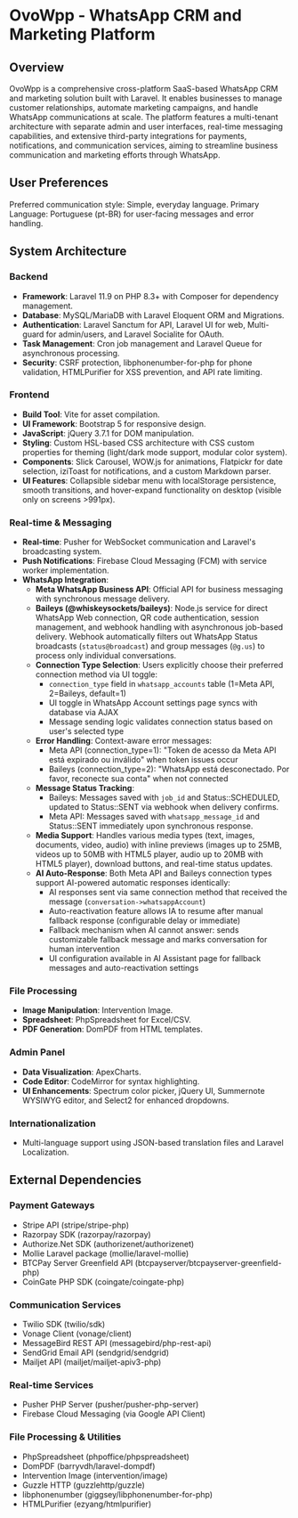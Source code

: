 # OvoWpp - WhatsApp CRM and Marketing Platform

## Overview

OvoWpp is a comprehensive cross-platform SaaS-based WhatsApp CRM and marketing solution built with Laravel. It enables businesses to manage customer relationships, automate marketing campaigns, and handle WhatsApp communications at scale. The platform features a multi-tenant architecture with separate admin and user interfaces, real-time messaging capabilities, and extensive third-party integrations for payments, notifications, and communication services, aiming to streamline business communication and marketing efforts through WhatsApp.

## User Preferences

Preferred communication style: Simple, everyday language.
Primary Language: Portuguese (pt-BR) for user-facing messages and error handling.

## System Architecture

### Backend
- **Framework**: Laravel 11.9 on PHP 8.3+ with Composer for dependency management.
- **Database**: MySQL/MariaDB with Laravel Eloquent ORM and Migrations.
- **Authentication**: Laravel Sanctum for API, Laravel UI for web, Multi-guard for admin/users, and Laravel Socialite for OAuth.
- **Task Management**: Cron job management and Laravel Queue for asynchronous processing.
- **Security**: CSRF protection, libphonenumber-for-php for phone validation, HTMLPurifier for XSS prevention, and API rate limiting.

### Frontend
- **Build Tool**: Vite for asset compilation.
- **UI Framework**: Bootstrap 5 for responsive design.
- **JavaScript**: jQuery 3.7.1 for DOM manipulation.
- **Styling**: Custom HSL-based CSS architecture with CSS custom properties for theming (light/dark mode support, modular color system).
- **Components**: Slick Carousel, WOW.js for animations, Flatpickr for date selection, iziToast for notifications, and a custom Markdown parser.
- **UI Features**: Collapsible sidebar menu with localStorage persistence, smooth transitions, and hover-expand functionality on desktop (visible only on screens >991px).

### Real-time & Messaging
- **Real-time**: Pusher for WebSocket communication and Laravel's broadcasting system.
- **Push Notifications**: Firebase Cloud Messaging (FCM) with service worker implementation.
- **WhatsApp Integration**:
    - **Meta WhatsApp Business API**: Official API for business messaging with synchronous message delivery.
    - **Baileys (@whiskeysockets/baileys)**: Node.js service for direct WhatsApp Web connection, QR code authentication, session management, and webhook handling with asynchronous job-based delivery. Webhook automatically filters out WhatsApp Status broadcasts (`status@broadcast`) and group messages (`@g.us`) to process only individual conversations.
    - **Connection Type Selection**: Users explicitly choose their preferred connection method via UI toggle:
        - `connection_type` field in `whatsapp_accounts` table (1=Meta API, 2=Baileys, default=1)
        - UI toggle in WhatsApp Account settings page syncs with database via AJAX
        - Message sending logic validates connection status based on user's selected type
    - **Error Handling**: Context-aware error messages:
        - Meta API (connection_type=1): "Token de acesso da Meta API está expirado ou inválido" when token issues occur
        - Baileys (connection_type=2): "WhatsApp está desconectado. Por favor, reconecte sua conta" when not connected
    - **Message Status Tracking**: 
        - Baileys: Messages saved with `job_id` and Status::SCHEDULED, updated to Status::SENT via webhook when delivery confirms.
        - Meta API: Messages saved with `whatsapp_message_id` and Status::SENT immediately upon synchronous response.
    - **Media Support**: Handles various media types (text, images, documents, video, audio) with inline previews (images up to 25MB, videos up to 50MB with HTML5 player, audio up to 20MB with HTML5 player), download buttons, and real-time status updates.
    - **AI Auto-Response**: Both Meta API and Baileys connection types support AI-powered automatic responses identically:
        - AI responses sent via same connection method that received the message (`conversation->whatsappAccount`)
        - Auto-reactivation feature allows IA to resume after manual fallback response (configurable delay or immediate)
        - Fallback mechanism when AI cannot answer: sends customizable fallback message and marks conversation for human intervention
        - UI configuration available in AI Assistant page for fallback messages and auto-reactivation settings

### File Processing
- **Image Manipulation**: Intervention Image.
- **Spreadsheet**: PhpSpreadsheet for Excel/CSV.
- **PDF Generation**: DomPDF from HTML templates.

### Admin Panel
- **Data Visualization**: ApexCharts.
- **Code Editor**: CodeMirror for syntax highlighting.
- **UI Enhancements**: Spectrum color picker, jQuery UI, Summernote WYSIWYG editor, and Select2 for enhanced dropdowns.

### Internationalization
- Multi-language support using JSON-based translation files and Laravel Localization.

## External Dependencies

### Payment Gateways
- Stripe API (stripe/stripe-php)
- Razorpay SDK (razorpay/razorpay)
- Authorize.Net SDK (authorizenet/authorizenet)
- Mollie Laravel package (mollie/laravel-mollie)
- BTCPay Server Greenfield API (btcpayserver/btcpayserver-greenfield-php)
- CoinGate PHP SDK (coingate/coingate-php)

### Communication Services
- Twilio SDK (twilio/sdk)
- Vonage Client (vonage/client)
- MessageBird REST API (messagebird/php-rest-api)
- SendGrid Email API (sendgrid/sendgrid)
- Mailjet API (mailjet/mailjet-apiv3-php)

### Real-time Services
- Pusher PHP Server (pusher/pusher-php-server)
- Firebase Cloud Messaging (via Google API Client)

### File Processing & Utilities
- PhpSpreadsheet (phpoffice/phpspreadsheet)
- DomPDF (barryvdh/laravel-dompdf)
- Intervention Image (intervention/image)
- Guzzle HTTP (guzzlehttp/guzzle)
- libphonenumber (giggsey/libphonenumber-for-php)
- HTMLPurifier (ezyang/htmlpurifier)